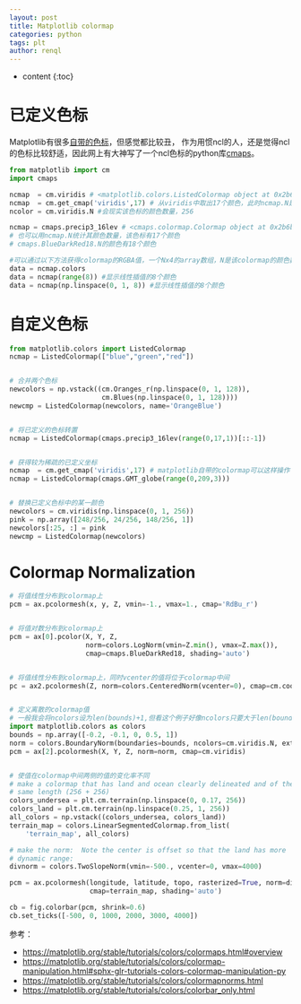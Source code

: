 ```yaml
---
layout: post
title: Matplotlib colormap
categories: python
tags: plt
author: renql
---
```


* content
{:toc}

# 已定义色标
Matplotlib有很多<a href="https://matplotlib.org/stable/tutorials/colors/colormaps.html#overview" target="_blank">自带的色标</a>，但感觉都比较丑，
作为用惯ncl的人，还是觉得ncl的色标比较舒适，因此网上有大神写了一个ncl色标的python库<a href="https://github.com/hhuangwx/cmaps" target="_blank">cmaps</a>。

```py
from matplotlib import cm
import cmaps

ncmap  = cm.viridis # <matplotlib.colors.ListedColormap object at 0x2b6b1578b550>
ncmap  = cm.get_cmap('viridis',17) # 从viridis中取出17个颜色，此时ncmap.N是17
ncolor = cm.viridis.N #会现实该色标的颜色数量，256

ncmap = cmaps.precip3_16lev # <cmaps.colormap.Colormap object at 0x2b6b0abdceb0>，
# 也可以用ncmap.N统计其颜色数量，该色标有17个颜色
# cmaps.BlueDarkRed18.N的颜色有18个颜色

#可以通过以下方法获得colormap的RGBA值，一个Nx4的array数组，N是该colormap的颜色数量，4代表各个颜色的RGBA值
data = ncmap.colors 
data = ncmap(range(8)) #显示线性插值的8个颜色
data = ncmap(np.linspace(0, 1, 8)) #显示线性插值的8个颜色
```

# 自定义色标
```py
from matplotlib.colors import ListedColormap
ncmap = ListedColormap(["blue","green","red"])


# 合并两个色标
newcolors = np.vstack((cm.Oranges_r(np.linspace(0, 1, 128)),
                       cm.Blues(np.linspace(0, 1, 128))))
newcmp = ListedColormap(newcolors, name='OrangeBlue')


# 将已定义的色标转置
ncmap = ListedColormap(cmaps.precip3_16lev(range(0,17,1))[::-1])


# 获得较为稀疏的已定义坐标
ncmap  = cm.get_cmap('viridis',17) # matplotlib自带的colormap可以这样操作
ncmap = ListedColormap(cmaps.GMT_globe(range(0,209,3)))


# 替换已定义色标中的某一颜色
newcolors = cm.viridis(np.linspace(0, 1, 256))
pink = np.array([248/256, 24/256, 148/256, 1])
newcolors[:25, :] = pink
newcmp = ListedColormap(newcolors)
```

# Colormap Normalization #
```py
# 将值线性分布到colormap上
pcm = ax.pcolormesh(x, y, Z, vmin=-1., vmax=1., cmap='RdBu_r')


# 将值对数分布到colormap上
pcm = ax[0].pcolor(X, Y, Z,
                   norm=colors.LogNorm(vmin=Z.min(), vmax=Z.max()),
                   cmap=cmaps.BlueDarkRed18, shading='auto')


# 将值线性分布到colormap上，同时vcenter的值将位于colormap中间
pc = ax2.pcolormesh(Z, norm=colors.CenteredNorm(vcenter=0), cmap=cm.coolwarm)


# 定义离散的colormap值
# 一般我会将ncolors设为len(bounds)+1,但看这个例子好像ncolors只要大于len(bounds)就可以
import matplotlib.colors as colors
bounds = np.array([-0.2, -0.1, 0, 0.5, 1])
norm = colors.BoundaryNorm(boundaries=bounds, ncolors=cm.viridis.N, extend='both')
pcm = ax[2].pcolormesh(X, Y, Z, norm=norm, cmap=cm.viridis)


# 使值在colormap中间两侧的值的变化率不同
# make a colormap that has land and ocean clearly delineated and of the
# same length (256 + 256)
colors_undersea = plt.cm.terrain(np.linspace(0, 0.17, 256))
colors_land = plt.cm.terrain(np.linspace(0.25, 1, 256))
all_colors = np.vstack((colors_undersea, colors_land))
terrain_map = colors.LinearSegmentedColormap.from_list(
    'terrain_map', all_colors)

# make the norm:  Note the center is offset so that the land has more
# dynamic range:
divnorm = colors.TwoSlopeNorm(vmin=-500., vcenter=0, vmax=4000)

pcm = ax.pcolormesh(longitude, latitude, topo, rasterized=True, norm=divnorm,
                    cmap=terrain_map, shading='auto')

cb = fig.colorbar(pcm, shrink=0.6)
cb.set_ticks([-500, 0, 1000, 2000, 3000, 4000])
```

参考：
- https://matplotlib.org/stable/tutorials/colors/colormaps.html#overview    
- https://matplotlib.org/stable/tutorials/colors/colormap-manipulation.html#sphx-glr-tutorials-colors-colormap-manipulation-py  
- https://matplotlib.org/stable/tutorials/colors/colormapnorms.html  
- https://matplotlib.org/stable/tutorials/colors/colorbar_only.html    

